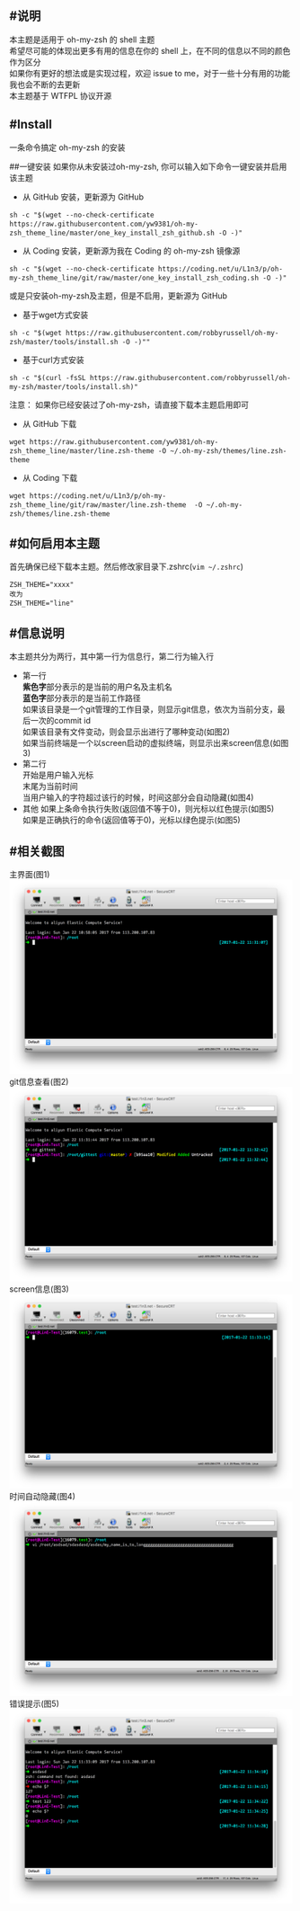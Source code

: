 #说明
-----
本主题是适用于 oh-my-zsh 的 shell 主题  
希望尽可能的体现出更多有用的信息在你的 shell 上，在不同的信息以不同的颜色作为区分  
如果你有更好的想法或是实现过程，欢迎 issue to me，对于一些十分有用的功能我也会不断的去更新  
本主题基于 WTFPL 协议开源  

#Install
--------
一条命令搞定 oh-my-zsh 的安装

##一键安装
如果你从未安装过oh-my-zsh, 你可以输入如下命令一键安装并启用该主题  

- 从 GitHub 安装，更新源为 GitHub
```
sh -c "$(wget --no-check-certificate https://raw.githubusercontent.com/yw9381/oh-my-zsh_theme_line/master/one_key_install_zsh_github.sh -O -)"
```
- 从 Coding 安装，更新源为我在 Coding 的 oh-my-zsh 镜像源  
```
sh -c "$(wget --no-check-certificate https://coding.net/u/L1n3/p/oh-my-zsh_theme_line/git/raw/master/one_key_install_zsh_coding.sh -O -)"
```


或是只安装oh-my-zsh及主题，但是不启用，更新源为 GitHub

- 基于wget方式安装
```
sh -c "$(wget https://raw.githubusercontent.com/robbyrussell/oh-my-zsh/master/tools/install.sh -O -)""
```

- 基于curl方式安装
```
sh -c "$(curl -fsSL https://raw.githubusercontent.com/robbyrussell/oh-my-zsh/master/tools/install.sh)"
```

注意： 如果你已经安装过了oh-my-zsh，请直接下载本主题启用即可 
 
- 从 GitHub 下载
```
wget https://raw.githubusercontent.com/yw9381/oh-my-zsh_theme_line/master/line.zsh-theme -O ~/.oh-my-zsh/themes/line.zsh-theme
```
- 从 Coding 下载  
```
wget https://coding.net/u/L1n3/p/oh-my-zsh_theme_line/git/raw/master/line.zsh-theme  -O ~/.oh-my-zsh/themes/line.zsh-theme
```

#如何启用本主题
---------------
首先确保已经下载本主题。然后修改家目录下.zshrc(```vim ~/.zshrc```)  
```
ZSH_THEME="xxxx"  
改为
ZSH_THEME="line"
```

#信息说明
---------
本主题共分为两行，其中第一行为信息行，第二行为输入行
  
- 第一行  
**紫色字**部分表示的是当前的用户名及主机名  
**蓝色字**部分表示的是当前工作路径  
如果该目录是一个git管理的工作目录，则显示git信息，依次为当前分支，最后一次的commit id  
如果该目录有文件变动，则会显示出进行了哪种变动(如图2)  
如果当前终端是一个以screen启动的虚拟终端，则显示出来screen信息(如图3)  
- 第二行  
开始是用户输入光标  
末尾为当前时间  
当用户输入的字符超过该行的时候，时间这部分会自动隐藏(如图4)  
- 其他
如果上条命令执行失败(返回值不等于0)，则光标以红色提示(如图5)  
如果是正确执行的命令(返回值等于0)，光标以绿色提示(如图5)  

#相关截图
---------
主界面(图1)  
![images/1.png](images/1.png)  
git信息查看(图2)  
![images/2.png](images/2.png)  
screen信息(图3)  
![images/3.png](images/3.png)  
时间自动隐藏(图4)  
![images/4.png](images/4.png)  
错误提示(图5)
![images/5.png](images/5.png)


